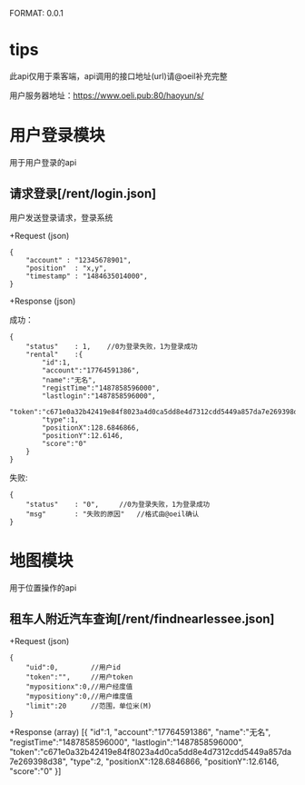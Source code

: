 FORMAT: 0.0.1

# tips
此api仅用于乘客端，api调用的接口地址(url)请@oeil补充完整

用户服务器地址：https://www.oeli.pub:80/haoyun/s/

# 用户登录模块
用于用户登录的api

## 请求登录[/rent/login.json]
用户发送登录请求，登录系统

+Request (json)

	{
		"account" : "12345678901",
		"position"	: "x,y",
		"timestamp"	: "1484635014000",
	}

+Response (json)

成功：

	{
		"status" 	: 1,	//0为登录失败，1为登录成功
		"rental"	:{
			"id":1,
			"account":"17764591386",
			"name":"无名",
			"registTime":"1487858596000",
			"lastlogin":"1487858596000",
			"token":"c671e0a32b42419e84f8023a4d0ca5dd8e4d7312cdd5449a857da7e269398d38",
			"type":1,
			"positionX":128.6846866,
			"positionY":12.6146,
			"score":"0"
		}
	}

失败:

	{
		"status" 	: "0",	   //0为登录失败，1为登录成功
		"msg"		: "失败的原因"	//格式由@oeil确认
	}

# 地图模块
用于位置操作的api

## 租车人附近汽车查询[/rent/findnearlessee.json]
+Request (json)

	{
		"uid":0,		//用户id
		"token":"",		//用户token
		"mypositionx":0,//用户经度值
		"mypositiony":0,//用户维度值
		"limit":20		//范围，单位米(M)
	}

+Response (array)
	[{
		"id":1,
		"account":"17764591386",
		"name":"无名",
		"registTime":"1487858596000",
		"lastlogin":"1487858596000",
		"token":"c671e0a32b42419e84f8023a4d0ca5dd8e4d7312cdd5449a857da7e269398d38",
		"type":2,
		"positionX":128.6846866,
		"positionY":12.6146,
		"score":"0"
	}]